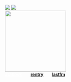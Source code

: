 ![](https://komarev.com/ghpvc/?username=massofthefermentingdregs&style=flat-square&color=blue&label=visitors) <img src="https://i.imgur.com/n3eduH9.gif" /> <br>
<img src="https://i.pinimg.com/originals/b1/e4/81/b1e4817ede90886cc2efd7143c60fa98.gif" width="200" />  <br>  <a href="https://cat.atabook.org/" style="color: white;"> **atabook**</a>⠀ ⠀ <a href="https://rentry.co/lee">**rentry**</a>⠀ ⠀ <a href="https://rentry.co/lee">**lastfm**</a> 

